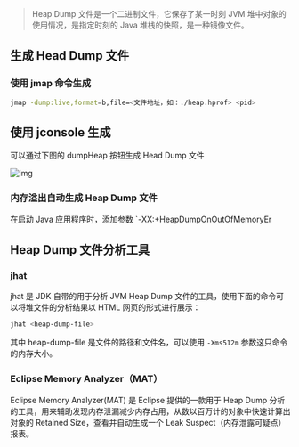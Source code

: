 > Heap Dump 文件是一个二进制文件，它保存了某一时刻 JVM 堆中对象的使用情况，是指定时刻的 Java 堆栈的快照，是一种镜像文件。

## 生成 Head Dump 文件

### 使用 jmap 命令生成

```sh
jmap -dump:live,format=b,file=<文件地址，如：./heap.hprof> <pid>
```

## 使用 jconsole 生成

可以通过下图的 dumpHeap 按钮生成 Head Dump 文件

![img](D:\superz\BigData-A-Question\JVM\HeadDump\images\11196780-581da91751fb4477.webp)

### 内存溢出自动生成 Heap Dump 文件

在启动 Java 应用程序时，添加参数 `-XX:+HeapDumpOnOutOfMemoryEr

## Heap Dump 文件分析工具

### jhat

jhat 是 JDK 自带的用于分析 JVM Heap Dump 文件的工具，使用下面的命令可以将堆文件的分析结果以 HTML 网页的形式进行展示：

```sh
jhat <heap-dump-file>
```

其中 heap-dump-file 是文件的路径和文件名，可以使用 `-Xms512m` 参数这只命令的内存大小。

### Eclipse Memory Analyzer（MAT）

Eclipse Memory Analyzer(MAT) 是 Eclipse 提供的一款用于 Heap Dump 分析的工具，用来辅助发现内存泄漏减少内存占用，从数以百万计的对象中快速计算出对象的 Retained Size，查看并自动生成一个 Leak Suspect（内存泄露可疑点）报表。

